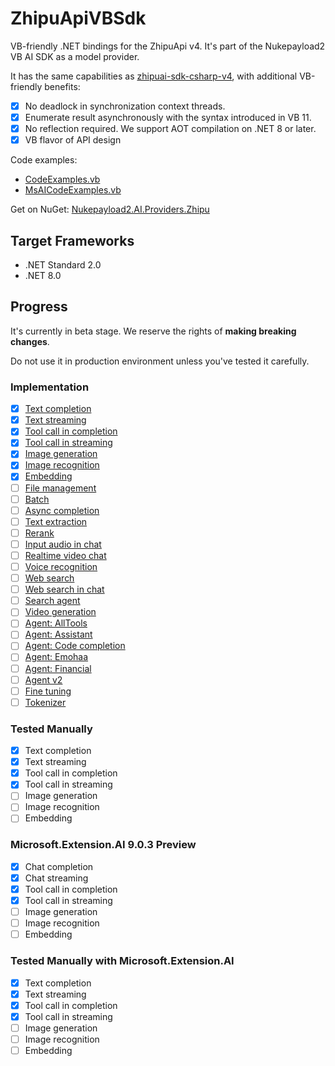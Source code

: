# ZhipuApiVBSdk
VB-friendly .NET bindings for the ZhipuApi v4. It's part of the Nukepayload2 VB AI SDK as a model provider.

It has the same capabilities as [zhipuai-sdk-csharp-v4](https://github.com/MetaGLM/zhipuai-sdk-csharp-v4), with additional VB-friendly benefits:

- [x] No deadlock in synchronization context threads.
- [x] Enumerate result asynchronously with the syntax introduced in VB 11.
- [x] No reflection required. We support AOT compilation on .NET 8 or later.
- [x] VB flavor of API design

Code examples: 
- [CodeExamples.vb](https://github.com/Nukepayload2/ZhipuApiVBSdk/blob/master/ZhipuApiExamples/CodeExamples.vb)
- [MsAICodeExamples.vb](https://github.com/Nukepayload2/ZhipuApiVBSdk/blob/master/ZhipuApiExamples/MsAICodeExamples.vb)

Get on NuGet: [Nukepayload2.AI.Providers.Zhipu](https://www.nuget.org/packages/Nukepayload2.AI.Providers.Zhipu)

## Target Frameworks
- .NET Standard 2.0
- .NET 8.0

## Progress
It's currently in beta stage. 
We reserve the rights of **making breaking changes**.

Do not use it in production environment unless you've tested it carefully.

### Implementation
- [x] [Text completion](https://bigmodel.cn/dev/api/normal-model/glm-4)
- [x] [Text streaming](https://bigmodel.cn/dev/api/normal-model/glm-4)
- [x] [Tool call in completion](https://bigmodel.cn/dev/api/normal-model/glm-4)
- [x] [Tool call in streaming](https://bigmodel.cn/dev/api/normal-model/glm-4)
- [x] [Image generation](https://bigmodel.cn/dev/api/image-model/cogview)
- [x] [Image recognition](https://bigmodel.cn/dev/api/normal-model/glm-4v)
- [x] [Embedding](https://bigmodel.cn/dev/api/vector/embedding)
- [ ] [File management](https://bigmodel.cn/dev/api/knowlage-manage/queryfile)
- [ ] [Batch](https://bigmodel.cn/dev/api/batch-api/batch)
- [ ] [Async completion](https://bigmodel.cn/dev/api/normal-model/glm-4)
- [ ] [Text extraction](https://bigmodel.cn/dev/api/knowlage-manage/queryextract)
- [ ] [Rerank](https://bigmodel.cn/dev/api/knowlage-manage/rerank)
- [ ] [Input audio in chat](https://bigmodel.cn/dev/api/rtav/GLM-4-Voice)
- [ ] [Realtime video chat](https://bigmodel.cn/dev/api/rtav/GLM-Realtime)
- [ ] [Voice recognition](https://bigmodel.cn/dev/api/rtav/glm-asr)
- [ ] [Web search](https://bigmodel.cn/dev/api/search-tool/web-search)
- [ ] [Web search in chat](https://bigmodel.cn/dev/api/search-tool/websearch-in-chat)
- [ ] [Search agent](https://bigmodel.cn/dev/api/search-tool/agent-search)
- [ ] [Video generation](https://bigmodel.cn/dev/api/videomodel/cogvideox)
- [ ] [Agent: AllTools](https://bigmodel.cn/dev/api/intelligent-agent-model/glm-4-alltools)
- [ ] [Agent: Assistant](https://bigmodel.cn/dev/api/intelligent-agent-model/assistantapi)
- [ ] [Agent: Code completion](https://bigmodel.cn/dev/api/code-model/codegeex-4)
- [ ] [Agent: Emohaa](https://bigmodel.cn/dev/api/super-humanoid/emohaa)
- [ ] [Agent: Financial](https://bigmodel.cn/dev/api/Agent_Platform/FinAgent)
- [ ] [Agent v2](https://bigmodel.cn/dev/api/Agent_Platform/newagent)
- [ ] [Fine tuning](https://bigmodel.cn/dev/api/model-fine-tuning/fine-tuning)
- [ ] [Tokenizer](https://bigmodel.cn/dev/api/tokenizer)

### Tested Manually
- [x] Text completion
- [x] Text streaming
- [x] Tool call in completion
- [x] Tool call in streaming
- [ ] Image generation
- [ ] Image recognition
- [ ] Embedding

### Microsoft.Extension.AI 9.0.3 Preview
- [x] Chat completion
- [x] Chat streaming
- [x] Tool call in completion
- [x] Tool call in streaming
- [ ] Image generation
- [ ] Image recognition
- [ ] Embedding

### Tested Manually with Microsoft.Extension.AI
- [x] Text completion
- [x] Text streaming
- [x] Tool call in completion
- [x] Tool call in streaming
- [ ] Image generation
- [ ] Image recognition
- [ ] Embedding
